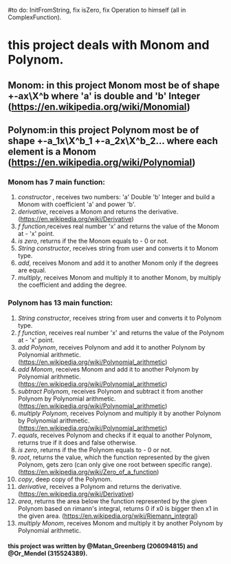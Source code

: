 #to do: InitFromString, fix isZero, fix Operation to himself (all in ComplexFunction).

# this project deals with Monom and Polynom.

## Monom: in this project Monom most be of shape +-ax\X^b where 'a' is double and 'b' Integer (https://en.wikipedia.org/wiki/Monomial)

## Polynom:in this project Polynom most be of shape +-a_1x\X^b_1 +-a_2x\X^b_2... where each element is a Monom (https://en.wikipedia.org/wiki/Polynomial)

### Monom has 7 main function:
1) *constructor* , receives two numbers: 'a' Double 'b' Integer and build a Monom with coefficient 'a' and power 'b'.
2) *derivative*, receives a Monom and returns the derivative. (https://en.wikipedia.org/wiki/Derivative)
3) *f function*,receives real number 'x' and returns the value of the Monom at - 'x' point.
4) *is zero*, returns if the the Monom equals to - 0 or not.
5) *String constructor*, receives string from user and converts it to Monom type.
6) *add*, receives Monom and add it to another Monom only if the degrees are equal.
7) *multiply*, receives Monom and multiply it to another Monom, by multiply the coefficient and adding the degree.

### Polynom has 13 main function:
1) *String constructor*, receives string from user and converts it to Polynom type.
2) *f function*, receives real number 'x' and returns the value of the Polynom at - 'x' point.
3) *add Polynom*, receives Polynom and add it to another Polynom by Polynomial arithmetic. (https://en.wikipedia.org/wiki/Polynomial_arithmetic)
4) *add Monom*, receives Monom and add it to another Polynom by Polynomial arithmetic. (https://en.wikipedia.org/wiki/Polynomial_arithmetic)
5) *subtract Polynom*, receives Polynom and subtract it from another Polynom by Polynomial arithmetic. (https://en.wikipedia.org/wiki/Polynomial_arithmetic)
6) *multiply Polynom*, receives Polynom and multiply it by another Polynom by Polynomial arithmetic. (https://en.wikipedia.org/wiki/Polynomial_arithmetic)
7) *equals*, receives Polynom and checks if it equal to another Polynom, returns true if it does and false otherwise.
8) *is zero*, returns if the the Polynom equals to - 0 or not.
9) *root*, returns the value, which the function represented by the given Polynom, gets zero (can only give one root between
specific range). (https://en.wikipedia.org/wiki/Zero_of_a_function)
10) *copy*, deep copy of the Polynom.
11) *derivative*, receives a Polynom and returns the derivative. (https://en.wikipedia.org/wiki/Derivative)
12) *area*, returns the area below the function represented by the given Polynom based on rimann's integral, returns 0 if x0
is bigger then x1 in the given area. (https://en.wikipedia.org/wiki/Riemann_integral)
13) *multiply Monom*, receives Monom and multiply it by another Polynom by Polynomial arithmetic.

#### this project was written by @Matan_Greenberg (206094815) and @Or_Mendel (315524389).

